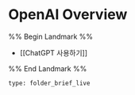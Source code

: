 # OpenAI Overview

%% Begin Landmark %%
- [[ChatGPT 사용하기]]

%% End Landmark %%


```ccard
type: folder_brief_live
```

